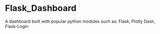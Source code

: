# Flask_Dashboard
A dashboard built with popular python modules such as: Flask, Plotly Dash,  Flask-Login

